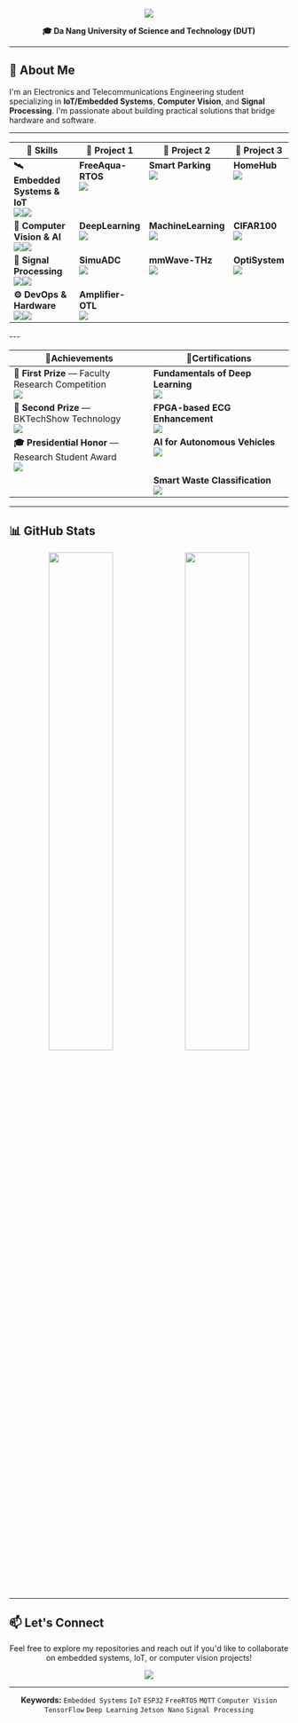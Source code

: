 <p align="center">
  <img src="https://readme-typing-svg.herokuapp.com/?font=Righteous&size=35&center=true&vCenter=true&width=600&height=70&duration=4000&lines=Hi+There!+👋;I'm+Ba+Thanh;Electronics+Engineering" />
</p>
<p align="center">
  <b>🎓 Da Nang University of Science and Technology (DUT)</b>
</p>

---

## 🎯 About Me

I'm an Electronics and Telecommunications Engineering student specializing in **IoT/Embedded Systems**, **Computer Vision**, and **Signal Processing**. I'm passionate about building practical solutions that bridge hardware and software.

---

<div align="center">
<table width="96%">
  <thead>
    <tr>
      <th width="40%">🏅 Skills</th>
      <th width="20%">📜 Project 1</th>
      <th width="20%">📜 Project 2</th>
      <th width="20%">📜 Project 3</th>
    </tr>
  </thead>


  <tbody>
    <tr>
      <td valign="top">
        <b>🛰️ Embedded Systems & IoT</b><br/>
        <img src="https://img.shields.io/badge/ESP32-E7352C?style=flat-square&logo=espressif&logoColor=white"/><img src="https://img.shields.io/badge/PlatformIO-FF6600?style=flat-square&logo=platformio&logoColor=white"/>
      </td>
      <td valign="top">
        <b>FreeAqua-RTOS</b><br/>
        <a href="https://github.com/bathanh0309/FreeAqua-RTOS">
          <img src="https://img.shields.io/badge/View-00C7B7?style=for-the-badge&logo=github&logoColor=white"/>
        </a>
      </td>
      <td valign="top">
        <b>Smart Parking</b><br/>
        <a href="https://github.com/bathanh0309/PBL3_Smart_Parking">
          <img src="https://img.shields.io/badge/View-4285F4?style=for-the-badge&logo=github&logoColor=white"/>
        </a>
      </td>
      <td valign="top">
        <b>HomeHub</b><br/>
        <a href="https://github.com/bathanh0309/IoT-HomeHub">
          <img src="https://img.shields.io/badge/View-FF6F00?style=for-the-badge&logo=github&logoColor=white"/>
        </a>
      </td>
    </tr>
    <tr>
      <td valign="top">
        <b>🧠 Computer Vision & AI</b><br/>
        <img src="https://img.shields.io/badge/TensorFlow-FF6F00?style=flat-square&logo=tensorflow&logoColor=white"/><img src="https://img.shields.io/badge/OpenCV-5C3EE8?style=flat-square&logo=opencv&logoColor=white"/>
      </td>
      <td valign="top">
        <b>DeepLearning</b><br/>
        <a href="https://github.com/bathanh0309/DeepLearning">
          <img src="https://img.shields.io/badge/View-FF6F00?style=for-the-badge&logo=github&logoColor=white"/>
        </a>
      </td>
      <td valign="top">
        <b>MachineLearning</b><br/>
        <a href="https://github.com/bathanh0309/MachineLearning">
          <img src="https://img.shields.io/badge/View-0078D7?style=for-the-badge&logo=github&logoColor=white"/>
        </a>
      </td>
      <td valign="top">
        <b>CIFAR100</b><br/>
        <a href="https://github.com/bathanh0309/DeepLearning">
          <img src="https://img.shields.io/badge/View-1f6feb?style=for-the-badge&logo=github&logoColor=white"/>
        </a>
      </td>
    </tr>
    <tr>
      <td valign="top">
        <b>📡 Signal Processing</b><br/>
        <img src="https://img.shields.io/badge/MATLAB-FF8C00?style=flat-square&logo=mathworks&logoColor=white"/><img src="https://img.shields.io/badge/OptiSystem-005BAC?style=flat-square"/>
      </td>
      <td valign="top">
        <b>SimuADC</b><br/>
        <a href="https://github.com/bathanh0309/SimuADC">
          <img src="https://img.shields.io/badge/View-FF8C00?style=for-the-badge&logo=github&logoColor=white"/>
        </a>
      </td>
      <td valign="top">
        <b>mmWave-THz</b><br/>
        <a href="https://github.com/bathanh0309/mmWave-THz">
          <img src="https://img.shields.io/badge/View-6A1B9A?style=for-the-badge&logo=github&logoColor=white"/>
        </a>
      </td>
      <td valign="top">
        <b>OptiSystem</b><br/>
        <a href="https://github.com/bathanh0309/Optisystem">
          <img src="https://img.shields.io/badge/View-005BAC?style=for-the-badge&logo=github&logoColor=white"/>
        </a>
      </td>
    </tr>
    <tr>
      <td valign="top">
        <b>⚙️ DevOps & Hardware</b><br/>
        <img src="https://img.shields.io/badge/Docker-2496ED?style=flat-square&logo=docker&logoColor=white"/><img src="https://img.shields.io/badge/Git-F05032?style=flat-square&logo=git&logoColor=white"/>
      </td>
      <td valign="top">
        <b>Amplifier-OTL</b><br/>
        <a href="https://github.com/bathanh0309/Amplifier-OTL">
          <img src="https://img.shields.io/badge/View-1E5083?style=for-the-badge&logo=github&logoColor=white"/>
        </a>
      </td>
      <td valign="top">
        &nbsp;
      </td>
      <td valign="top">
        &nbsp;
      </td>
    </tr>
  </tbody>
</table>
</div>
---

<div align="center">
<table width="96%">
  <thead>
    <tr>
      <th width="50%">🏅Achievements</th>
      <th width="50%">📜Certifications</th>
    </tr>
  </thead>
  
  <tbody>
    <tr>
      <td valign="top">
        <b>🥇 First Prize</b> — Faculty Research Competition<br/>
        <a href="https://drive.google.com/file/d/1iI_mmLu6SrupykpjnciBaJUs4rW604Rp/view">
          <img src="https://img.shields.io/badge/Certificate-FFD700?style=for-the-badge&logo=googledrive&logoColor=white"/>
        </a>
      </td>
      <td valign="top">
        <b>Fundamentals of Deep Learning</b><br/>
        <a href="https://drive.google.com/file/d/1IS7MKVRLEAUrxG3UAmzJelLf3vWU4Bb1/view">
          <img src="https://img.shields.io/badge/View-76B900?style=for-the-badge&logo=googledrive&logoColor=white"/>
        </a>
      </td>
    </tr>
    <tr>
      <td valign="top">
        <b>🥈 Second Prize</b> — BKTechShow Technology<br/>
        <a href="https://drive.google.com/file/d/1Nn8-F5u36uuBbKG1-ddfdwV_-vlJIkSc/view">
          <img src="https://img.shields.io/badge/Certificate-C0C0C0?style=for-the-badge&logo=googledrive&logoColor=white"/>
        </a>
      </td>
      <td valign="top">
        <b>FPGA-based ECG Enhancement</b><br/>
        <a href="https://drive.google.com/file/d/1GZvRcehhXUOCUiw5jLp3gS9lZ-kPk8T2/view">
          <img src="https://img.shields.io/badge/View-FF6B6B?style=for-the-badge&logo=googledrive&logoColor=white"/>
        </a>
      </td>
    </tr>
    <tr>
      <td valign="top">
        <b>🎓 Presidential Honor</b> — Research Student Award <br/>
        <a href="https://drive.google.com/file/d/1tr2x93TwjTtUAfHl8ggOcIgXE5LCZisv/view">
          <img src="https://img.shields.io/badge/Certificate-4285F4?style=for-the-badge&logo=googledrive&logoColor=white"/>
        </a>
      </td>
      <td valign="top">
       <b>AI for Autonomous Vehicles</b><br/>
        <a href="https://drive.google.com/file/d/1NluBnhDf06USY6wm1r2R16zXldbwUppn/view">
          <img src="https://img.shields.io/badge/View-0A84FF?style=for-the-badge&logo=googledrive&logoColor=white"/>
        </a>
      </td>
    </tr>
    <tr>
      <td valign="top">
        &nbsp;
      </td>
      <td valign="top">
        <b>Smart Waste Classification</b><br/>
        <a href="https://drive.google.com/file/d/16xMIXrvLCCrfZcEmQYMUcUV3Awe2gYDk/view">
          <img src="https://img.shields.io/badge/View-4CAF50?style=for-the-badge&logo=googledrive&logoColor=white"/>
        </a>
      </td>
    </tr>
  </tbody>
</table>
</div>

---

## 📊 GitHub Stats

<p align="center">
  <img width="48%" src="https://github-readme-stats.vercel.app/api?username=bathanh0309&show_icons=true&theme=tokyonight&hide_border=true" />
  <img width="48%" src="https://github-readme-streak-stats.herokuapp.com/?user=bathanh0309&theme=tokyonight&hide_border=true" />
</p>

---

## 📫 Let's Connect

<p align="center">
  Feel free to explore my repositories and reach out if you'd like to collaborate on embedded systems, IoT, or computer vision projects!
</p>

<p align="center">
  <img src="https://komarev.com/ghpvc/?username=bathanh0309&color=blueviolet&style=flat-square&label=Profile+Views" />
</p>

---

<p align="center">
  <b>Keywords:</b> <code>Embedded Systems</code> <code>IoT</code> <code>ESP32</code> <code>FreeRTOS</code> <code>MQTT</code> <code>Computer Vision</code> <code>TensorFlow</code> <code>Deep Learning</code> <code>Jetson Nano</code> <code>Signal Processing</code>
</p>

